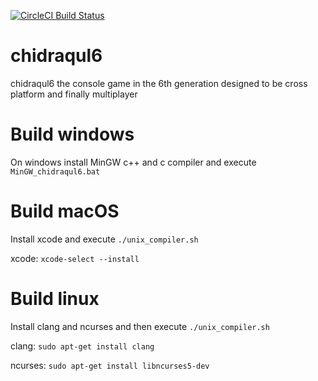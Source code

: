 [![CircleCI Build Status](https://circleci.com/gh/chidraqul/chidraqul6/tree/master.png)](https://circleci.com/gh/chidraqul/chidraqul6)
# chidraqul6 
chidraqul6 the console game in the 6th generation designed to be cross platform and finally multiplayer

# Build windows

On windows install MinGW c++ and c compiler and execute ``MinGW_chidraqul6.bat``

# Build macOS

Install xcode and execute ``./unix_compiler.sh``

xcode: ``xcode-select --install``

# Build linux

Install clang and ncurses and then execute ``./unix_compiler.sh``

clang: ``sudo apt-get install clang``

ncurses: ``sudo apt-get install libncurses5-dev``
